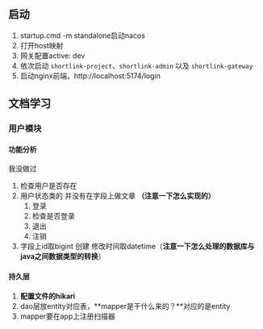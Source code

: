 ## 启动
1. startup.cmd -m standalone启动nacos
2. 打开host映射
3. 网关配置active: dev
4. 依次启动 `shortlink-project`、`shortlink-admin` 以及 `shortlink-gateway`
5. 启动nginx前端，http://localhost:5174/login

## 文档学习
### 用户模块
#### 功能分析
我没做过
1. 检查用户是否存在
2. 用户状态类的 并没有在字段上做文章 **（注意一下怎么实现的）**
	1. 登录
	2. 检查是否登录
	3. 退出
	4. 注销
3. 字段上id取bigint 创建 修改时间取datetime（**注意一下怎么处理的数据库与java之间数据类型的转换**）
#### 持久层
1. **配置文件的hikari**
2. dao层放entity对应表，**mapper是干什么来的？**对应的是entity
3. mapper要在app上注册扫描器
